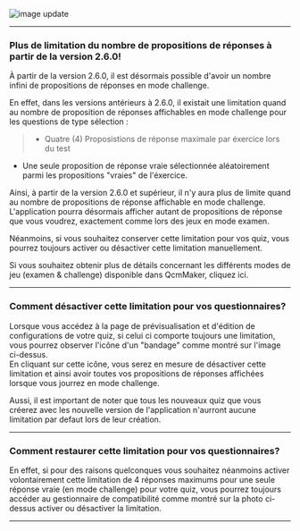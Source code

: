 
![image update][image]  

---

### Plus de limitation du nombre de propositions de réponses à partir de la version 2.6.0!
À partir de la version 2.6.0, il est désormais possible d'avoir un nombre infini de propositions de réponses en mode challenge.  

En effet, dans les versions antérieurs à 2.6.0, il existait une limitation quand au nombre de proposition de réponses affichables en mode challenge pour les questions de type sélection :   
>* Quatre (4) Proposistions de réponse maximale par éxercice lors du test
* Une seule proposition de réponse vraie sélectionnée aléatoirement parmi les propositions "vraies" de l'éxercice.

Ainsi, à partir de la version 2.6.0 et supérieur, il n'y aura plus de limite quand au nombre de propositions de réponse affichable en mode challenge. L'application pourra désormais afficher autant de propositions de réponse que vous voudrez, exactement comme lors des jeux en mode examen.

Néanmoins, si vous souhaitez conserver cette limitation pour vos quiz, vous pourrez toujours activer ou désactiver cette limitation manuellement.  

Si vous souhaitez obtenir plus de détails concernant les différents modes de jeu (examen & challenge) disponible dans QcmMaker, cliquez ici.  

---

### Comment désactiver cette limitation pour vos questionnaires?
Lorsque vous accédez à la page de prévisualisation et d'édition de configurations de votre quiz, si celui ci comporte toujours une limitation, vous pourrez observer l'icône d'un "bandage" comme montré sur l'image ci-dessus.  
En cliquant sur cette icône, vous serez en mesure de désactiver cette limitation et ainsi avoir toutes vos propositions de réponses  affichées lorsque vous jourrez en mode challenge.

Aussi, il est important de noter que tous les nouveaux quiz que vous créerez avec les nouvelle version de l'application n'aurront aucune limitation par defaut lors de leur création.

---

### Comment restaurer cette limitation pour vos questionnaires?
En effet, si pour des raisons quelconques vous souhaitez néanmoins activer volontairement cette limitation de 4 réponses maximums pour une seule réponse vraie (en mode challenge) pour votre quiz, vous pourrez toujours accéder au gestionnaire de compatibilité comme montré sur la photo ci-dessus activer ou désactiver la limitation.  


---

[plau_modes]: https://qcmmaker.qmakertech.com/documentations/play-modes/body-FR.md
[details_pro]: https://qcmmaker.qmakertech.com/documentations/advantages-qcmmaker-pro/body.md
[pro_qcm_file]: https://qcmmaker.qmakertech.com/qcmfiles/Just_for_fun.qcm
[GooglePlayPro]: https://play.google.com/store/apps/details?id=com.qmaker.qcm.maker
[GooglePlay]: https://play.google.com/store/apps/details?id=com.devup.qcm.maker
[image]: https://qcmmaker.qmakertech.com/notifications/app-update/resources/upgrade2.png
[apk]: https://qcmmaker.qmakertech.com/notifications/app-update/resources/qcmmaker-release.ap
